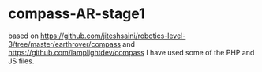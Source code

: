 # compass-AR-stage1
 
based on https://github.com/jiteshsaini/robotics-level-3/tree/master/earthrover/compass and https://github.com/lamplightdev/compass
I have used some of the PHP and JS files.
